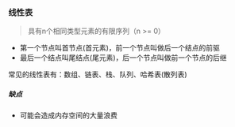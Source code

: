 ### 线性表

> 具有n个相同类型元素的有限序列（n >= 0）

* 第一个节点叫首节点(首元素)，前一个节点叫做后一个结点的前驱
* 最后一个结点叫尾结点(尾元素)，后一个节点叫做前一个节点的后继

常见的线性表有：数组、链表、栈、队列、哈希表(散列表)

##### 缺点

* 可能会造成内存空间的大量浪费